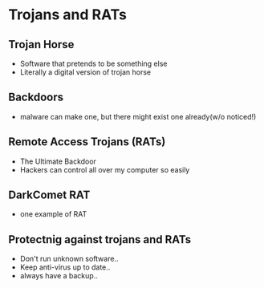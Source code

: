 # Trojans and RATs

## Trojan Horse
- Software that pretends to be something else
- Literally a digital version of trojan horse

## Backdoors
- malware can make one, but there might exist one already(w/o noticed!)

## Remote Access Trojans (RATs)
- The Ultimate Backdoor
- Hackers can control all over my computer so easily

## DarkComet RAT
- one example of RAT

## Protectnig against trojans and RATs
- Don't run unknown software..
- Keep anti-virus up to date..
- always have a backup..
